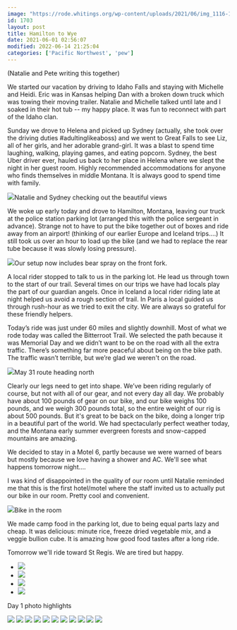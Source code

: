 ```yaml
---
image: "https://rode.whitings.org/wp-content/uploads/2021/06/img_1116-1.jpg"
id: 1703
layout: post
title: Hamilton to Wye
date: 2021-06-01 02:56:07
modified: 2022-06-14 21:25:04
categories: ['Pacific Northwest', 'pew']
---
```



(Natalie and Pete writing this together)




We started our vacation by driving to Idaho Falls and staying with Michelle and Heidi. Eric was in Kansas helping Dan with a broken down truck which was towing their moving trailer. Natalie and Michelle talked until late and I soaked in their hot tub -- my happy place. It was fun to reconnect with part of the Idaho clan.




Sunday we drove to Helena and picked up Sydney (actually, she took over the driving duties #adultinglikeaboss) and we went to Great Falls to see Liz, all of her girls, and her adorable grand-girl. It was a blast to spend time laughing, walking, playing games, and eating popcorn. Sydney, the best Uber driver ever, hauled us back to her place in Helena where we slept the night in her guest room. Highly recommended accommodations for anyone who finds themselves in middle Montana. It is always good to spend time with family.




![](https://rode.whitings.org/wp-content/uploads/2021/06/img_1090-1024x768.jpg)Natalie and Sydney checking out the beautiful views


We woke up early today and drove to Hamilton, Montana, leaving our truck at the police station parking lot (arranged this with the police sergeant in advance). Strange not to have to put the bike together out of boxes and ride away from an airport! (thinking of our earlier Europe and Iceland trips….) It still took us over an hour to load up the bike (and we had to replace the rear tube because it was slowly losing pressure).




![](https://rode.whitings.org/wp-content/uploads/2021/06/img_1094-957x1024.jpg)Our setup now includes bear spray on the front fork.


A local rider stopped to talk to us in the parking lot. He lead us through town to the start of our trail. Several times on our trips we have had locals play the part of our guardian angels. Once in Iceland a local rider riding late at night helped us avoid a rough section of trail. In Paris a local guided us through rush-hour as we tried to exit the city. We are always so grateful for these friendly helpers. 




Today’s ride was just under 60 miles and slightly downhill. Most of what we rode today was called the Bitterroot Trail. We selected the path because it was Memorial Day and we didn’t want to be on the road with all the extra traffic. There’s something far more peaceful about being on the bike path. The traffic wasn’t terrible, but we’re glad we weren't on the road.




![](https://rode.whitings.org/wp-content/uploads/2021/06/img_1096-582x1024.jpg)May 31 route heading north


Clearly our legs need to get into shape. We’ve been riding regularly of course, but not with all of our gear, and not every day all day. We probably have about 100 pounds of gear on our bike, and our bike weighs 100 pounds, and we weigh 300 pounds total, so the entire weight of our rig is about 500 pounds. But it's great to be back on the bike, doing a longer trip in a beautiful part of the world. We had spectacularly perfect weather today, and the Montana early summer evergreen forests and snow-capped mountains are amazing.




We decided to stay in a Motel 6, partly because we were warned of bears but mostly because we love having a shower and AC. We'll see what happens tomorrow night….




I was kind of disappointed in the quality of our room until Natalie reminded me that this is the first hotel/motel where the staff invited us to actually put our bike in our room. Pretty cool and convenient.




![](https://rode.whitings.org/wp-content/uploads/2021/06/PXL_20210531_231029199-1-scaled.jpg)Bike in the room


We made camp food in the parking lot, due to being equal parts lazy and cheap. It was delicious: minute rice, freeze dried vegetable mix, and a veggie bullion cube. It is amazing how good food tastes after a long ride.




Tomorrow we'll ride toward St Regis. We are tired but happy.




* ![](https://rode.whitings.org/wp-content/uploads/2021/06/PXL_20210531_165409251-scaled.jpg)
* ![](https://rode.whitings.org/wp-content/uploads/2021/06/PXL_20210531_211427683-scaled.jpg)
* ![](https://rode.whitings.org/wp-content/uploads/2021/06/PXL_20210531_165412326-scaled.jpg)
* ![](https://rode.whitings.org/wp-content/uploads/2021/06/PXL_20210531_171902585-scaled.jpg)

Day 1 photo highlights





<!-- Auto-inserted images -->
![](https://rode.whitings.org/wp-content/uploads/2021/06/img_1099.jpg)
![](https://rode.whitings.org/wp-content/uploads/2021/06/img_1100.jpg)
![](https://rode.whitings.org/wp-content/uploads/2021/06/img_1103.jpg)
![](https://rode.whitings.org/wp-content/uploads/2021/06/img_1116.jpg)
![](https://rode.whitings.org/wp-content/uploads/2021/06/img_1117-1.jpg)
![](https://rode.whitings.org/wp-content/uploads/2021/06/img_1121-1.jpg)
![](https://rode.whitings.org/wp-content/uploads/2021/06/img_1121.jpg)
![](https://rode.whitings.org/wp-content/uploads/2021/06/img_1122-copy.jpg)
![](https://rode.whitings.org/wp-content/uploads/2021/06/img_1125.jpg)
![](https://rode.whitings.org/wp-content/uploads/2021/06/pxl_20210601_195759207_original.jpg)
![](https://rode.whitings.org/wp-content/uploads/2021/06/pxl_20210601_230445441_original.jpg)
